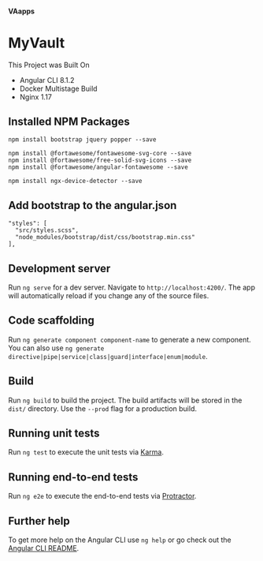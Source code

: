 #### VAapps 
# MyVault

This Project was Built On
* Angular CLI 8.1.2
* Docker Multistage Build
* Nginx 1.17

## Installed NPM Packages
```
npm install bootstrap jquery popper --save

npm install @fortawesome/fontawesome-svg-core --save
npm install @fortawesome/free-solid-svg-icons --save
npm install @fortawesome/angular-fontawesome --save

npm install ngx-device-detector --save
```
## Add bootstrap to the angular.json
```
"styles": [
  "src/styles.scss",
  "node_modules/bootstrap/dist/css/bootstrap.min.css"
],
```

## Development server

Run `ng serve` for a dev server. Navigate to `http://localhost:4200/`. The app will automatically reload if you change any of the source files.

## Code scaffolding

Run `ng generate component component-name` to generate a new component. You can also use `ng generate directive|pipe|service|class|guard|interface|enum|module`.

## Build

Run `ng build` to build the project. The build artifacts will be stored in the `dist/` directory. Use the `--prod` flag for a production build.

## Running unit tests

Run `ng test` to execute the unit tests via [Karma](https://karma-runner.github.io).

## Running end-to-end tests

Run `ng e2e` to execute the end-to-end tests via [Protractor](http://www.protractortest.org/).

## Further help

To get more help on the Angular CLI use `ng help` or go check out the [Angular CLI README](https://github.com/angular/angular-cli/blob/master/README.md).

